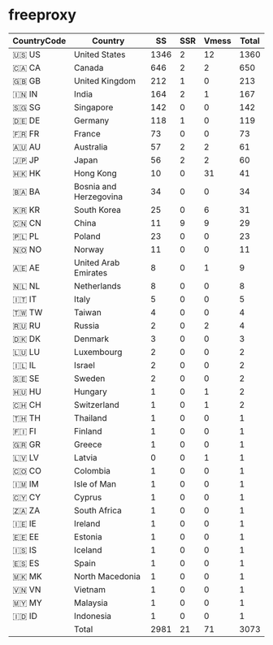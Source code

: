# freeproxy

|CountryCode|Country|SS|SSR|Vmess|Total|
|  ----  | ----  |  ----  | ----  |  ----  | ----  |
|🇺🇸 US|United States|1346|2|12|1360|
|🇨🇦 CA|Canada|646|2|2|650|
|🇬🇧 GB|United Kingdom|212|1|0|213|
|🇮🇳 IN|India|164|2|1|167|
|🇸🇬 SG|Singapore|142|0|0|142|
|🇩🇪 DE|Germany|118|1|0|119|
|🇫🇷 FR|France|73|0|0|73|
|🇦🇺 AU|Australia|57|2|2|61|
|🇯🇵 JP|Japan|56|2|2|60|
|🇭🇰 HK|Hong Kong|10|0|31|41|
|🇧🇦 BA|Bosnia and Herzegovina|34|0|0|34|
|🇰🇷 KR|South Korea|25|0|6|31|
|🇨🇳 CN|China|11|9|9|29|
|🇵🇱 PL|Poland|23|0|0|23|
|🇳🇴 NO|Norway|11|0|0|11|
|🇦🇪 AE|United Arab Emirates|8|0|1|9|
|🇳🇱 NL|Netherlands|8|0|0|8|
|🇮🇹 IT|Italy|5|0|0|5|
|🇹🇼 TW|Taiwan|4|0|0|4|
|🇷🇺 RU|Russia|2|0|2|4|
|🇩🇰 DK|Denmark|3|0|0|3|
|🇱🇺 LU|Luxembourg|2|0|0|2|
|🇮🇱 IL|Israel|2|0|0|2|
|🇸🇪 SE|Sweden|2|0|0|2|
|🇭🇺 HU|Hungary|1|0|1|2|
|🇨🇭 CH|Switzerland|1|0|1|2|
|🇹🇭 TH|Thailand|1|0|0|1|
|🇫🇮 FI|Finland|1|0|0|1|
|🇬🇷 GR|Greece|1|0|0|1|
|🇱🇻 LV|Latvia|0|0|1|1|
|🇨🇴 CO|Colombia|1|0|0|1|
|🇮🇲 IM|Isle of Man|1|0|0|1|
|🇨🇾 CY|Cyprus|1|0|0|1|
|🇿🇦 ZA|South Africa|1|0|0|1|
|🇮🇪 IE|Ireland|1|0|0|1|
|🇪🇪 EE|Estonia|1|0|0|1|
|🇮🇸 IS|Iceland|1|0|0|1|
|🇪🇸 ES|Spain|1|0|0|1|
|🇲🇰 MK|North Macedonia|1|0|0|1|
|🇻🇳 VN|Vietnam|1|0|0|1|
|🇲🇾 MY|Malaysia|1|0|0|1|
|🇮🇩 ID|Indonesia|1|0|0|1|
||Total|2981|21|71|3073|
